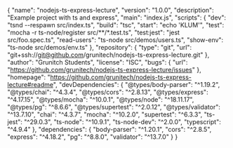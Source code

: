 {
"name": "nodejs-ts-express-lecture",
"version": "1.0.0",
"description": "Example project with ts and express",
"main": "index.js",
"scripts": {
"dev": "tsnd --respawn src/index.ts",
"build": "tsc",
"start": "echo 'KLUM'",
"test": "mocha -r ts-node/register src/**/*.test.ts",
"test:jest": "jest src/foo.spec.ts",
"read-users": "ts-node src/demos/users.ts",
"show-env": "ts-node src/demos/env.ts"
},
"repository": {
"type": "git",
"url": "git+ssh://git@github.com/grunitech/nodejs-ts-express-lecture.git"
},
"author": "Grunitch Students",
"license": "ISC",
"bugs": {
"url": "https://github.com/grunitech/nodejs-ts-express-lecture/issues"
},
"homepage": "https://github.com/grunitech/nodejs-ts-express-lecture#readme",
"devDependencies": {
"@types/body-parser": "^1.19.2",
"@types/chai": "^4.3.4",
"@types/cors": "^2.8.13",
"@types/express": "^4.17.15",
"@types/mocha": "^10.0.1",
"@types/node": "^18.11.17",
"@types/pg": "^8.6.6",
"@types/supertest": "^2.0.12",
"@types/validator": "^13.7.10",
"chai": "^4.3.7",
"mocha": "^10.2.0",
"supertest": "^6.3.3",
"ts-jest": "^29.0.3",
"ts-node": "^10.9.1",
"ts-node-dev": "^2.0.0",
"typescript": "^4.9.4"
},
"dependencies": {
"body-parser": "^1.20.1",
"cors": "^2.8.5",
"express": "^4.18.2",
"pg": "^8.8.0",
"validator": "^13.7.0"
}
}

